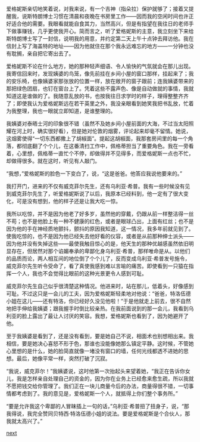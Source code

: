 
爱格妮斯亲切地笑着说，对我来说，有一个吉神（指朵拉）保护就够了；接着又提醒我，说斯特朗博士习惯在清晨和夜晚在书房里工作——因而我的空闲时间也许正好适合他的需要。我眼看就能自食其力，当然高兴，但是有指望在我往日的老师手下做事赚钱，几乎更使我开心。简而言之，听了爱格妮斯的主意，我立刻坐下来给斯特朗博士写了一封信，说明我的用意，并约定第二天上午十点钟去拜访他。我在信封上写了海盖特的地址——因为他就住在那个我永远难忘的地方——一分钟也没有耽搁，亲自把它寄出去了。

爱格妮斯不论在什么地方，她的那种轻声细语、令人愉快的气氛就会在那儿出现。我寄信回来时，发现姨婆的鸟笼，像先前挂在乡间小屋的窗口那样，挂起来了；我的安乐椅，也像姨婆家那张放的位置一样，放在敞开的窗子跟前；连我姨婆带来的那把绿色团扇，也钉在窗台上了。凭着这些不露声色、像是自动做就的事情，我就知道这是谁做的了。我随意乱放的书，也按我往日求学时的样子，理得整整齐齐了；即使我认为爱格妮斯远在若干英里之外，我没亲眼看到她笑我把书乱放，忙着为我整理，我也一眼就立即知道，是谁整理的。

我姨婆对泰晤士河的印象很不错（虽然不及她乡间小屋前面的大海，不过当太阳照耀在河上时，确实很好看），但是她对伦敦的烟雾，评论起来却毫不留情。她说，这烟雾使得“一切东西都撒上了胡椒面”。提起这胡椒面，我那套房间里的每一个角落，都彻底翻了个个儿，在这番清扫工作中，佩格蒂担当了重要角色。我在一旁看着，心里想，佩格蒂一直忙个不停，却做得并不见得多，而爱格妮斯一点也不忙，却做得很多。就在这时，听见有人敲门。

“我想，”爱格妮斯的脸色一下变白了，说，“这是爸爸。他答应我说他要来的。”

我打开门，进来的不仅有威克菲尔先生，还有乌利亚·希普。我有一些时候没有见到威克菲尔先生了，听爱格妮斯说了以后，我原本已经料到，他一定有了很大变化，可是没有想到，他的样子还是让我大吃一惊。

我所以吃惊，并不是因为他老了好多岁，虽然他的穿戴，仍跟从前一样整洁得一丝不苟；也不是他脸上有一种不健康的红色，或者是眼球凸出，上面有红丝；也不是因为他的手在神经质地颤抖，颤抖的原因我知道，这一情况，我多年前就见到了。使我吃惊的，也不是因为他已经失去他好看的仪容，或者是从前那种绅士派头——因为他并没有失掉这些——最使我触目惊心的是，他天生的那种优越感虽然依旧明显存在，但居然对那个谄媚奉承的卑鄙化身乌利亚·希普，那样唯命是从。以他们的品质而论，两人相互间的地位倒了个个儿了，反而变成乌利亚·希普发号施令，威克菲尔先生听令受命了，看了真使我感到难以言喻的痛苦。即使看到一只猿在指挥一个人，我也不会觉得比眼前的这种光景更令人感到可耻。

威克菲尔先生自己似乎很清楚这种情况。他进来时，站在那儿，低着头，好像感到可耻。不过这只是一会儿的工夫，因为爱格妮斯轻柔地对他说：“爸爸，特洛伍德小姐在这儿——还有特洛，你已经好久没见他啦！”于是他就走上前去，很不自然地把手伸给我姨婆；跟我握手时倒比较亲热。在我前面说到的那一会儿，我看到乌利亚的脸上露出了最让人讨厌的笑容。我想，爱格妮斯也看到了，因为她避开了他。

至于我姨婆是看到了，还是没有看到，要是她自己不说，相面术也别想相出来。我相信，要是她决心喜怒不形于色，那谁也没能像她那么镇定平静。这时候，不管她心里想的是什么，她的脸简直就像一堵没有窗口的墙，任何光线都透不进她的思想。最后，她像平常一样，突然打破了沉寂。

“我说，威克菲尔！”我姨婆说，这时他第一次抬起头来望着她，“我正在告诉你女儿，我是怎样亲自处理自己的资金的，因为你在业务上已经愈来愈生疏，所以我就不愿把钱交给你管理了。我们正在一块儿商量今后的办法，商量得很不错，一切事情都考虑到了。我的意见是，爱格妮斯一个人，就抵得上你们整个事务所。”

“要是允许我这个卑鄙的人冒昧插上一句的话，”乌利亚·希普扭了扭身子，说，“那我得说，我完全赞同贝特西·特洛伍德小姐的说法。要是爱格妮斯是个合伙人，那我就太高兴了。”

[next](page458.md)